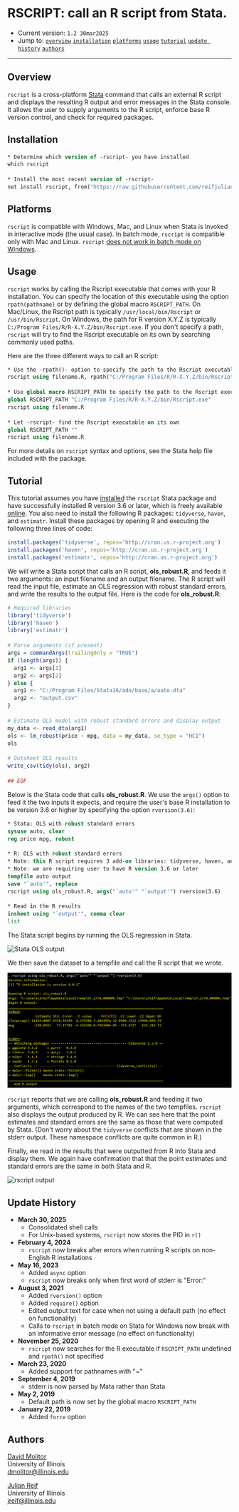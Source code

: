 # RSCRIPT: call an R script from Stata.

- Current version: `1.2 30mar2025`
- Jump to: [`overview`](#overview) [`installation`](#installation) [`platforms`](#platforms) [`usage`](#usage) [`tutorial`](#tutorial) [`update history`](#update-history) [`authors`](#authors)

-----------

## Overview 

`rscript` is a cross-platform [Stata](http://www.stata.com) command that calls an external R script and displays the resulting R output and error messages in the Stata console. It allows the user to supply arguments to the R script, enforce base R version control, and check for required packages.

## Installation

```stata
* Determine which version of -rscript- you have installed
which rscript

* Install the most recent version of -rscript-
net install rscript, from("https://raw.githubusercontent.com/reifjulian/rscript/master") replace
```

## Platforms

`rscript` is compatible with Windows, Mac, and Linux when Stata is invoked in interactive mode (the usual case). In batch mode, `rscript` is compatible only with Mac and Linux. `rscript` [does not work in batch mode on Windows](https://github.com/reifjulian/rscript/issues/2).

## Usage

`rscript` works by calling the Rscript executable that comes with your R installation. You can specify the location of this executable using the  option `rpath(pathname)` or by defining the global macro `RSCRIPT_PATH`. On Mac/Linux, the Rscript path is typically `/usr/local/bin/Rscript` or `/usr/bin/Rscript`. On Windows, the path for R version X.Y.Z is typically `C:/Program Files/R/R-X.Y.Z/bin/Rscript.exe`. If you don't specify a path, `rscript` will try to find the Rscript executable on its own by searching commonly used paths. 

Here are the three different ways to call an R script:

```stata
* Use the -rpath()- option to specify the path to the Rscript executable
rscript using filename.R, rpath("C:/Program Files/R/R-X.Y.Z/bin/Rscript.exe")

* Use global macro RSCRIPT_PATH to specify the path to the Rscript executable
global RSCRIPT_PATH "C:/Program Files/R/R-X.Y.Z/bin/Rscript.exe"
rscript using filename.R

* Let -rscript- find the Rscript executable on its own
global RSCRIPT_PATH ""
rscript using filename.R
```

For more details on `rscript` syntax and options, see the Stata help file included with the package.

## Tutorial 

This tutorial assumes you have [installed](#installation) the `rscript` Stata package and have successfully installed R version 3.6 or later, which is freely available [online](https://www.r-project.org). You also need to install the following R packages: `tidyverse`, `haven`, and `estimatr`. Install these packages by opening R and executing the following three lines of code:

```R
install.packages('tidyverse', repos='http://cran.us.r-project.org')
install.packages('haven', repos='http://cran.us.r-project.org')
install.packages('estimatr', repos='http://cran.us.r-project.org')
```

We will write a Stata script that calls an R script, **ols_robust.R**, and feeds it two arguments: an input filename and an output filename. The R script will read the input file, estimate an OLS regression with robust standard errors, and write the results to the output file. Here is the code for **ols_robust.R**:

```R
# Required libraries
library('tidyverse')
library('haven')
library('estimatr')

# Parse arguments (if present)
args = commandArgs(trailingOnly = "TRUE")
if (length(args)) {
  arg1 <- args[1]
  arg2 <- args[2]
} else {
  arg1 <- "C:/Program Files/Stata16/ado/base/a/auto.dta"
  arg2 <- "output.csv"
}

# Estimate OLS model with robust standard errors and display output
my_data <- read_dta(arg1)
ols <- lm_robust(price ~ mpg, data = my_data, se_type = "HC1")
ols

# Outsheet OLS results
write_csv(tidy(ols), arg2)

## EOF
```
Below is the Stata code that calls **ols_robust.R**. We use the `args()` option to feed it the two inputs it expects, and require the user's base R installation to be version 3.6 or higher by specifying the option `rversion(3.6)`:

```stata
* Stata: OLS with robust standard errors
sysuse auto, clear
reg price mpg, robust

* R: OLS with robust standard errors
* Note: this R script requires 3 add-on libraries: tidyverse, haven, and estimatr
* Note: we are requiring user to have R version 3.6 or later
tempfile auto output
save "`auto'", replace
rscript using ols_robust.R, args("`auto'" "`output'") rversion(3.6)

* Read in the R results
insheet using "`output'", comma clear
list
```

The Stata script begins by running the OLS regression in Stata.

![Stata OLS output](images/stata_ols.png)

We then save the dataset to a tempfile and call the R script that we wrote.

![Running rscript](images/stata_rscript.png)

`rscript` reports that we are calling **ols_robust.R** and feeding it two arguments, which correspond to the names of the two tempfiles. `rscript` also displays the output produced by R. We can see here that the point estimates and standard errors are the same as those that were computed by Stata. (Don't worry about the `tidyverse` conflicts that are shown in the stderr output. These namespace conflicts are quite common in R.) 

Finally, we read in the results that were outputted from R into Stata and display them. We again have confirmation that that the point estimates and standard errors are the same in both Stata and R. 

![rscript output](images/stata_rscript_output.png)

## Update History
* **March 30, 2025**
  - Consolidated shell calls
  - For Unix-based systems, `rscript` now stores the PID in `r()`
* **February 4, 2024**
  - `rscript` now breaks after errors when running R scripts on non-English R installations
* **May 16, 2023**
  - Added `async` option
  - `rscript` now breaks only when first word of stderr is "Error:"
* **August 3, 2021**
  - Added `rversion()` option
  - Added `require()` option
  - Edited output text for case when not using a default path (no effect on functionality)
  - Calls to `rscript` in batch mode on Stata for Windows now break with an informative error message (no effect on functionality) 
* **November 25, 2020**
  - `rscript` now searches for the R executable if `RSCRIPT_PATH` undefined and `rpath()` not specified
* **March 23, 2020**
  - Added support for pathnames with "~"
* **September 4, 2019**
  - stderr is now parsed by Mata rather than Stata
* **May 2, 2019**
  - Default path is now set by the global macro `RSCRIPT_PATH`
* **January 22, 2019**
  - Added `force` option

## Authors

[David Molitor](http://www.davidmolitor.com)
<br>University of Illinois
<br>dmolitor@illinois.edu

[Julian Reif](http://www.julianreif.com)
<br>University of Illinois
<br>jreif@illinois.edu
